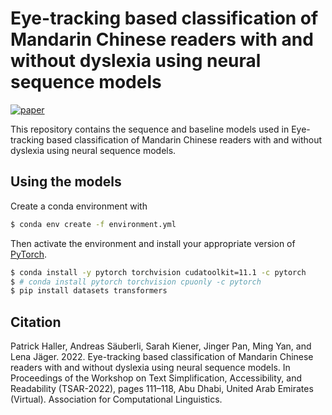 Eye-tracking based classification of Mandarin Chinese readers with and without dyslexia using neural sequence models
====================================================================================================================
[![paper](https://img.shields.io/static/v1?label=paper&message=download%20link&color=brightgreen)](https://arxiv.org/abs/2210.09819)

This repository contains the sequence and baseline models used in Eye-tracking based classification of Mandarin Chinese readers with and without dyslexia using neural sequence models.

## Using the models

Create a conda environment with
```bash
$ conda env create -f environment.yml
```
Then activate the environment and install your appropriate version of [PyTorch](https://pytorch.org/get-started/locally/).
```bash
$ conda install -y pytorch torchvision cudatoolkit=11.1 -c pytorch
$ # conda install pytorch torchvision cpuonly -c pytorch
$ pip install datasets transformers
```

## Citation

Patrick Haller, Andreas Säuberli, Sarah Kiener, Jinger Pan, Ming Yan, and Lena Jäger. 2022. Eye-tracking based classification of Mandarin Chinese readers with and without dyslexia using neural sequence models. In Proceedings of the Workshop on Text Simplification, Accessibility, and Readability (TSAR-2022), pages 111–118, Abu Dhabi, United Arab Emirates (Virtual). Association for Computational Linguistics.
